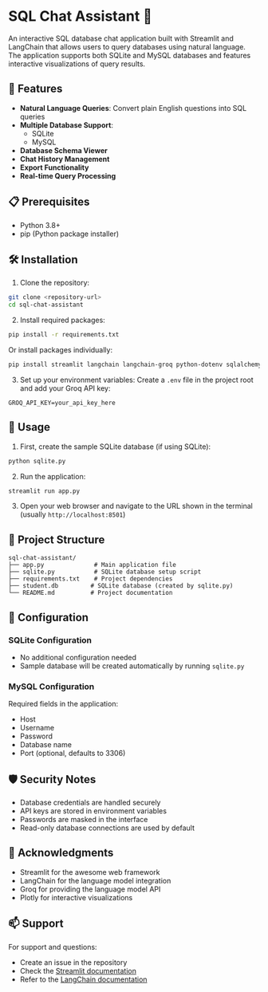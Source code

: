 # SQL Chat Assistant 🤖

An interactive SQL database chat application built with Streamlit and LangChain that allows users to query databases using natural language. The application supports both SQLite and MySQL databases and features interactive visualizations of query results.

## 🌟 Features

- **Natural Language Queries**: Convert plain English questions into SQL queries
- **Multiple Database Support**: 
  - SQLite
  - MySQL
- **Database Schema Viewer**
- **Chat History Management**
- **Export Functionality**
- **Real-time Query Processing**

## 📋 Prerequisites

- Python 3.8+
- pip (Python package installer)

## 🛠️ Installation

1. Clone the repository:
```bash
git clone <repository-url>
cd sql-chat-assistant
```

2. Install required packages:
```bash
pip install -r requirements.txt
```

Or install packages individually:
```bash
pip install streamlit langchain langchain-groq python-dotenv sqlalchemy plotly pandas mysql-connector-python
```

3. Set up your environment variables:
Create a `.env` file in the project root and add your Groq API key:
```
GROQ_API_KEY=your_api_key_here
```

## 🚀 Usage

1. First, create the sample SQLite database (if using SQLite):
```bash
python sqlite.py
```

2. Run the application:
```bash
streamlit run app.py
```

3. Open your web browser and navigate to the URL shown in the terminal (usually `http://localhost:8501`)

## 📁 Project Structure

```
sql-chat-assistant/
├── app.py              # Main application file
├── sqlite.py           # SQLite database setup script
├── requirements.txt    # Project dependencies
├── student.db         # SQLite database (created by sqlite.py)
└── README.md          # Project documentation
```

## 🔧 Configuration

### SQLite Configuration
- No additional configuration needed
- Sample database will be created automatically by running `sqlite.py`

### MySQL Configuration
Required fields in the application:
- Host
- Username
- Password
- Database name
- Port (optional, defaults to 3306)

## 🛡️ Security Notes

- Database credentials are handled securely
- API keys are stored in environment variables
- Passwords are masked in the interface
- Read-only database connections are used by default


## 🙏 Acknowledgments

- Streamlit for the awesome web framework
- LangChain for the language model integration
- Groq for providing the language model API
- Plotly for interactive visualizations

## 📫 Support

For support and questions:
- Create an issue in the repository
- Check the [Streamlit documentation](https://docs.streamlit.io/)
- Refer to the [LangChain documentation](https://python.langchain.com/docs/get_started/introduction)
